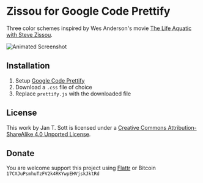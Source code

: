 # Zissou for Google Code Prettify

Three color schemes inspired by Wes Anderson's movie [The Life Aquatic with Steve Zissou](http://www.imdb.com/title/tt0362270/).

![Animated Screenshot](https://raw.github.com/idleberg/Zissou-Google-Code-Prettify/master/images/screenshot.gif)

## Installation

1. Setup [Google Code Prettify](http://google-code-prettify.googlecode.com/svn/trunk/README.html)
2. Download a `.css` file of choice
3. Replace `prettify.js` with the downloaded file

## License

This work by Jan T. Sott is licensed under a [Creative Commons Attribution-ShareAlike 4.0 Unported License](http://creativecommons.org/licenses/by-sa/4.0/deed.en_US).

## Donate

You are welcome support this project using [Flattr](https://flattr.com/submit/auto?user_id=idleberg&url=https://github.com/idleberg/Zissou-Google-Code-Prettify) or Bitcoin `17CXJuPsmhuTzFV2k4RKYwpEHVjskJktRd`